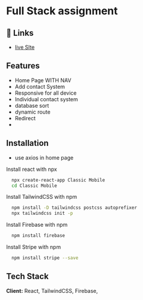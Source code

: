 # Full Stack assignment



## 🔗 Links
- [live SIte](https://full-stack-assignment-64ea9.web.app/)



## Features

- Home Page WITH NAV
- Add contact System
- Responsive for all device
- Individual contact system
- database sort
- dynamic route
- Redirect
- 


## Installation

- use axios in home page

Install react with npx

```bash
  npx create-react-app Classic Mobile
  cd Classic Mobile
``` 
Install TailwindCSS with npm
```bash
  npm install -D tailwindcss postcss autoprefixer
  npx tailwindcss init -p
```
Install Firebase with npm
```bash
  npm install firebase
```
Install Stripe with npm
```bash
  npm install stripe --save
```

## Tech Stack

**Client:** React, TailwindCSS, Firebase,




